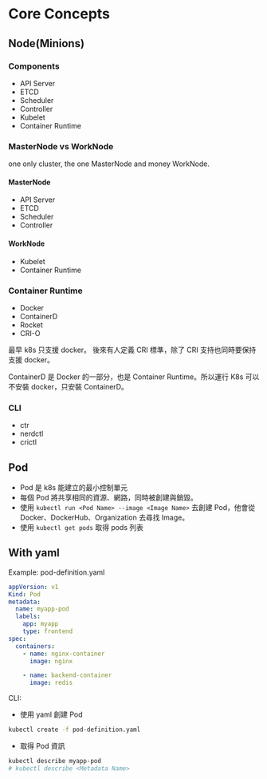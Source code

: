 # Core Concepts

## Node(Minions)

### Components

- API Server
- ETCD
- Scheduler
- Controller
- Kubelet
- Container Runtime

### MasterNode vs WorkNode

one only cluster, the one MasterNode and money WorkNode.

#### MasterNode

- API Server
- ETCD
- Scheduler
- Controller

#### WorkNode

- Kubelet
- Container Runtime
 
### Container Runtime

- Docker
- ContainerD
- Rocket
- CRI-O

最早 k8s 只支援 docker。
後來有人定義 CRI 標準，除了 CRI 支持也同時要保持支援 docker。

ContainerD 是 Docker 的一部分，也是 Container Runtime。所以運行 K8s 可以不安裝 docker，只安裝 ContainerD。

### CLI

- ctr
- nerdctl
- crictl

## Pod

- Pod 是 k8s 能建立的最小控制單元
- 每個 Pod 將共享相同的資源、網路，同時被創建與銷毀。
- 使用 `kubectl run <Pod Name> --image <Image Name>` 去創建 Pod，他會從 Docker、DockerHub、Organization 去尋找 Image。
- 使用 `kubectl get pods` 取得 pods 列表

## With yaml

Example:
pod-definition.yaml

```yaml
appVersion: v1
Kind: Pod
metadata:
  name: myapp-pod
  labels:
    app: myapp
    type: frontend
spec:
  containers:
    - name: nginx-container
      image: nginx

    - name: backend-container
      image: redis
```

CLI:

- 使用 yaml 創建 Pod

```sh
kubectl create -f pod-definition.yaml
```

- 取得 Pod 資訊

```sh
kubectl describe myapp-pod
# kubectl describe <Metadata Name>
```
